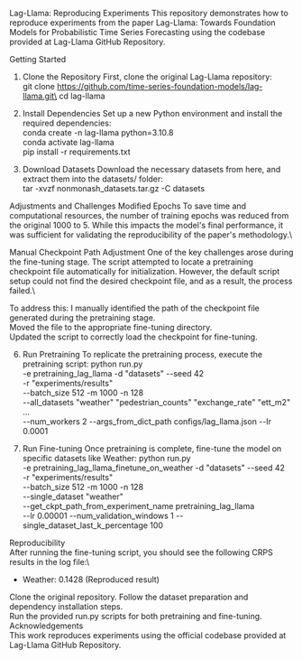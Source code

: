Lag-Llama: Reproducing Experiments 
This repository demonstrates how to reproduce experiments from the paper Lag-Llama: Towards Foundation Models for Probabilistic Time Series Forecasting using the codebase provided at Lag-Llama GitHub Repository. 

Getting Started

1. Clone the Repository 
First, clone the original Lag-Llama repository:\
git clone https://github.com/time-series-foundation-models/lag-llama.git\
cd lag-llama

2. Install Dependencies
Set up a new Python environment and install the required dependencies:\
conda create -n lag-llama python=3.10.8\
conda activate lag-llama\
pip install -r requirements.txt

4. Download Datasets
Download the necessary datasets from here, and extract them into the datasets/ folder:\
tar -xvzf nonmonash_datasets.tar.gz -C datasets

Adjustments and Challenges
Modified Epochs
To save time and computational resources, the number of training epochs was reduced from the original 1000 to 5. While this impacts the model's final performance, it was sufficient for validating the reproducibility of the paper's methodology.\

Manual Checkpoint Path Adjustment
One of the key challenges arose during the fine-tuning stage. The script attempted to locate a pretraining checkpoint file automatically for initialization. However, the default script setup could not find the desired checkpoint file, and as a result, the process failed.\

To address this:
I manually identified the path of the checkpoint file generated during the pretraining stage.\
Moved the file to the appropriate fine-tuning directory.\
Updated the script to correctly load the checkpoint for fine-tuning.

6. Run Pretraining
To replicate the pretraining process, execute the pretraining script:
python run.py \
    -e pretraining_lag_llama -d "datasets" --seed 42 \
    -r "experiments/results" \
    --batch_size 512 -m 1000 -n 128 \
    --all_datasets "weather" "pedestrian_counts" "exchange_rate" "ett_m2" ... \
    --num_workers 2 --args_from_dict_path configs/lag_llama.json --lr 0.0001
   
7. Run Fine-tuning
Once pretraining is complete, fine-tune the model on specific datasets like Weather:
python run.py \
    -e pretraining_lag_llama_finetune_on_weather -d "datasets" --seed 42 \
    -r "experiments/results" \
    --batch_size 512 -m 1000 -n 128 \
    --single_dataset "weather" \
    --get_ckpt_path_from_experiment_name pretraining_lag_llama \
    --lr 0.00001 --num_validation_windows 1 --single_dataset_last_k_percentage 100
   
Reproducibility\
After running the fine-tuning script, you should see the following CRPS results in the log file:\
- Weather: 0.1428 (Reproduced result)
  
Clone the original repository.
Follow the dataset preparation and dependency installation steps.\
Run the provided run.py scripts for both pretraining and fine-tuning.\
Acknowledgements\
This work reproduces experiments using the official codebase provided at Lag-Llama GitHub Repository.
